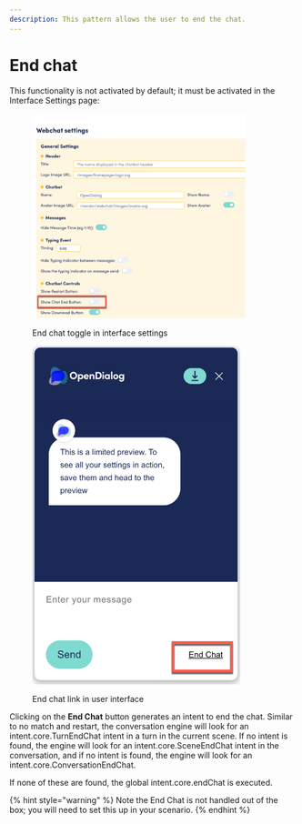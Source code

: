 ```yaml
---
description: This pattern allows the user to end the chat.
---
```


# End chat

This functionality is not activated by default; it must be activated in the Interface Settings page:

<figure><img src="../../.gitbook/assets/2023-11-09_19-07-11.png" alt="" width="375"><figcaption><p>End chat toggle in interface settings</p></figcaption></figure>

<figure><img src="../../.gitbook/assets/2023-11-09_19-08-09 (1).png" alt="" width="366"><figcaption><p>End chat link in user interface</p></figcaption></figure>

Clicking on the **End Chat** button generates an intent to end the chat. Similar to no match and restart, the conversation engine will look for an intent.core.TurnEndChat intent in a turn in the current scene. If no intent is found, the engine will look for an intent.core.SceneEndChat intent in the conversation, and if no intent is found, the engine will look for an intent.core.ConversationEndChat.&#x20;

If none of these are found, the global intent.core.endChat is executed.&#x20;



{% hint style="warning" %}
Note the End Chat is not handled out of the box; you will need to set this up in your scenario.&#x20;
{% endhint %}

